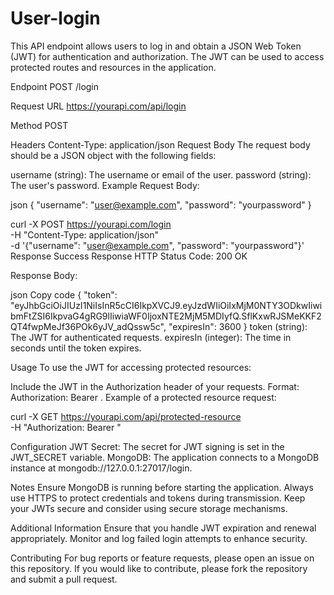 # User-login

This API endpoint allows users to log in and obtain a JSON Web Token (JWT) for authentication and authorization. The JWT can be used to access protected routes and resources in the application.

Endpoint
POST /login

Request
URL
https://yourapi.com/api/login

Method
POST

Headers
Content-Type: application/json
Request Body
The request body should be a JSON object with the following fields:

username (string): The username or email of the user.
password (string): The user's password.
Example Request Body:

json
{
  "username": "user@example.com",
  "password": "yourpassword"
}

curl -X POST https://yourapi.com/login \
  -H "Content-Type: application/json" \
  -d '{"username": "user@example.com", "password": "yourpassword"}'
Response
Success Response
HTTP Status Code: 200 OK

Response Body:

json
Copy code
{
  "token": "eyJhbGciOiJIUzI1NiIsInR5cCI6IkpXVCJ9.eyJzdWIiOiIxMjM0NTY3ODkwIiwibmFtZSI6IkpvaG4gRG9lIiwiaWF0IjoxNTE2MjM5MDIyfQ.SflKxwRJSMeKKF2QT4fwpMeJf36POk6yJV_adQssw5c",
  "expiresIn": 3600
}
token (string): The JWT for authenticated requests.
expiresIn (integer): The time in seconds until the token expires.

Usage
To use the JWT for accessing protected resources:

Include the JWT in the Authorization header of your requests.
Format: Authorization: Bearer <your-jwt-token>.
Example of a protected resource request:

curl -X GET https://yourapi.com/api/protected-resource \
  -H "Authorization: Bearer <your-jwt-token>"

Configuration
JWT Secret: The secret for JWT signing is set in the JWT_SECRET variable.
MongoDB: The application connects to a MongoDB instance at mongodb://127.0.0.1:27017/login.

Notes
Ensure MongoDB is running before starting the application.
Always use HTTPS to protect credentials and tokens during transmission.
Keep your JWTs secure and consider using secure storage mechanisms.

Additional Information
Ensure that you handle JWT expiration and renewal appropriately.
Monitor and log failed login attempts to enhance security.

Contributing
For bug reports or feature requests, please open an issue on this repository. If you would like to contribute, please fork the repository and submit a pull request.
